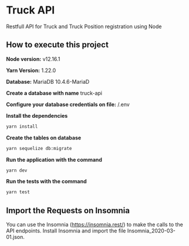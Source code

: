 # Truck API

Restfull API for Truck and Truck Position registration using Node

## How to execute this project

**Node version:** v12.16.1

**Yarn Version:** 1.22.0

**Database:** MariaDB 10.4.6-MariaD

**Create a database with name** truck-api

**Configure your database credentials on file:** /.env

**Install the dependencies**
```bash
yarn install
```

**Create the tables on database**
```bash
yarn sequelize db:migrate
```

**Run the application with the command**
```bash
yarn dev
```

**Run the tests with the command**
```bash
yarn test
```

## Import the Requests on Insomnia
You can use the Insomnia (https://insomnia.rest/) to make the calls to the API endpoints.
Install Insomnia and import the file Insomnia_2020-03-01.json.


